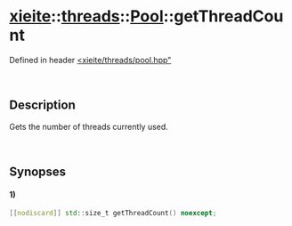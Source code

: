 # [xieite](../../../../../xieite.md)\:\:[threads](../../../../../threads.md)\:\:[Pool](../../../pool.md)\:\:getThreadCount
Defined in header [<xieite/threads/pool.hpp"](../../../../../../include/xieite/threads/pool.hpp)

&nbsp;

## Description
Gets the number of threads currently used.

&nbsp;

## Synopses
#### 1)
```cpp
[[nodiscard]] std::size_t getThreadCount() noexcept;
```
